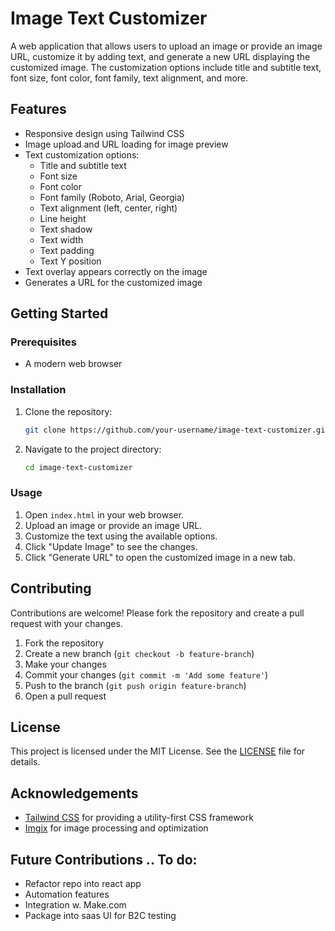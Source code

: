 # Image Text Customizer

A web application that allows users to upload an image or provide an image URL, customize it by adding text, and generate a new URL displaying the customized image. The customization options include title and subtitle text, font size, font color, font family, text alignment, and more.

## Features

- Responsive design using Tailwind CSS
- Image upload and URL loading for image preview
- Text customization options:
  - Title and subtitle text
  - Font size
  - Font color
  - Font family (Roboto, Arial, Georgia)
  - Text alignment (left, center, right)
  - Line height
  - Text shadow
  - Text width
  - Text padding
  - Text Y position
- Text overlay appears correctly on the image
- Generates a URL for the customized image

## Getting Started

### Prerequisites

- A modern web browser

### Installation

1. Clone the repository:
    ```bash
    git clone https://github.com/your-username/image-text-customizer.git
    ```
2. Navigate to the project directory:
    ```bash
    cd image-text-customizer
    ```

### Usage

1. Open `index.html` in your web browser.
2. Upload an image or provide an image URL.
3. Customize the text using the available options.
4. Click "Update Image" to see the changes.
5. Click "Generate URL" to open the customized image in a new tab.

## Contributing

Contributions are welcome! Please fork the repository and create a pull request with your changes.

1. Fork the repository
2. Create a new branch (`git checkout -b feature-branch`)
3. Make your changes
4. Commit your changes (`git commit -m 'Add some feature'`)
5. Push to the branch (`git push origin feature-branch`)
6. Open a pull request

## License

This project is licensed under the MIT License. See the [LICENSE](LICENSE) file for details.

## Acknowledgements

- [Tailwind CSS](https://tailwindcss.com/) for providing a utility-first CSS framework
- [Imgix](https://www.imgix.com/) for image processing and optimization

## Future Contributions .. To do:

- Refactor repo into react app
- Automation features
- Integration w. Make.com
- Package into saas UI for B2C testing


